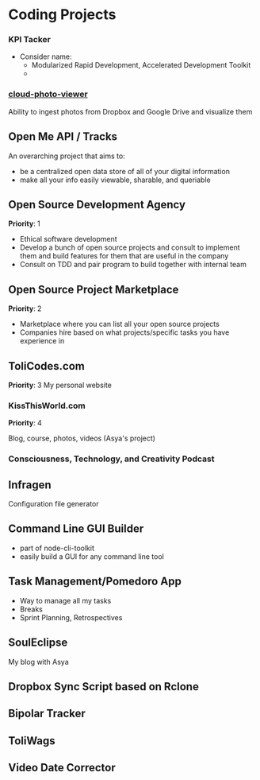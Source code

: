 # Coding Projects

### KPI Tacker

- Consider name:
  - Modularized Rapid Development, Accelerated Development Toolkit
  -

### [cloud-photo-viewer](cloud-photo-viewer.md)

Ability to ingest photos from Dropbox and Google Drive and visualize them

## Open Me API / Tracks

An overarching project that aims to:

- be a centralized open data store of all of your digital information
- make all your info easily viewable, sharable, and queriable

## Open Source Development Agency

**Priority**: 1

- Ethical software development
- Develop a bunch of open source projects and consult to implement them and build features for them that are useful in the company
- Consult on TDD and pair program to build together with internal team

## Open Source Project Marketplace

**Priority**: 2

- Marketplace where you can list all your open source projects
- Companies hire based on what projects/specific tasks you have experience in

## ToliCodes.com

**Priority**: 3
My personal website

### KissThisWorld.com

**Priority**: 4

Blog, course, photos, videos (Asya's project)

### Consciousness, Technology, and Creativity Podcast

## Infragen

Configuration file generator

## Command Line GUI Builder

- part of node-cli-toolkit
- easily build a GUI for any command line tool

## Task Management/Pomedoro App

- Way to manage all my tasks
- Breaks
- Sprint Planning, Retrospectives

## SoulEclipse

My blog with Asya

## Dropbox Sync Script based on Rclone

## Bipolar Tracker

## ToliWags

## Video Date Corrector
